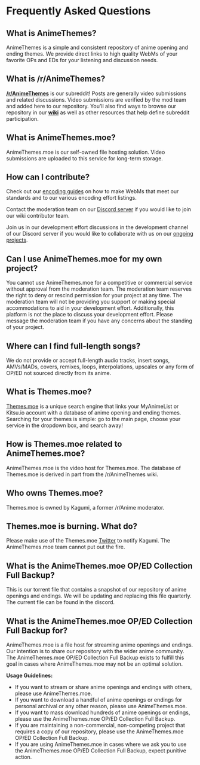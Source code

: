 # Frequently Asked Questions

## What is AnimeThemes?

AnimeThemes is a simple and consistent repository of anime opening and ending themes. We provide direct links to high quality WebMs of your favorite OPs and EDs for your listening and discussion needs.

## What is /r/AnimeThemes?

**[/r/AnimeThemes](https://www.reddit.com/r/AnimeThemes)** is our subreddit! Posts are generally video submissions and related discussions. Video submissions are verified by the mod team and added here to our repository. You'll also find ways to browse our repository in our **[wiki](https://staging.animethemes.moe/wiki/)** as well as other resources that help define subreddit participation.

## What is AnimeThemes.moe?

AnimeThemes.moe is our self-owned file hosting solution. Video submissions are uploaded to this service for long-term storage.

## How can I contribute?

Check out our [encoding guides](/encoding#guides) on how to make WebMs that meet our standards and to our various encoding effort listings.

Contact the moderation team on our [Discord server](https://discordapp.com/invite/m9zbVyQ) if you would like to join our wiki contributor team.

Join us in our development effort discussions in the development channel of our Discord server if you would like to collaborate with us on our [ongoing projects](https://github.com/AnimeThemes).

## Can I use AnimeThemes.moe for my own project?

You cannot use AnimeThemes.moe for a competitive or commercial service without approval from the moderation team. The moderation team reserves the right to deny or rescind permission for your project at any time. The moderation team will not be providing you support or making special accommodations to aid in your development effort. Additionally, this platform is not the place to discuss your development effort. Please message the moderation team if you have any concerns about the standing of your project.

## Where can I find full-length songs?

We do not provide or accept full-length audio tracks, insert songs, AMVs/MADs, covers, remixes, loops, interpolations, upscales or any form of OP/ED not sourced directly from its anime.

## What is Themes.moe?

[Themes.moe](https://themes.moe/) is a unique search engine that links your MyAnimeList or Kitsu.io account with a database of anime opening and ending themes. Searching for your themes is simple: go to the main page, choose your service in the dropdown box, and search away!

## How is Themes.moe related to AnimeThemes.moe?

AnimeThemes.moe is the video host for Themes.moe. The database of Themes.moe is derived in part from the /r/AnimeThemes wiki.

## Who owns Themes.moe?

Themes.moe is owned by Kagumi, a former /r/Anime moderator.

## Themes.moe is burning. What do?

Please make use of the Themes.moe [Twitter](https://twitter.com/ThemesMoe) to notify Kagumi. The AnimeThemes.moe team cannot put out the fire.

## What is the AnimeThemes.moe OP/ED Collection Full Backup?

This is our torrent file that contains a snapshot of our repository of anime openings and endings. We will be updating and replacing this file quarterly. The current file can be found in the discord.

## What is the AnimeThemes.moe OP/ED Collection Full Backup for?

AnimeThemes.moe is a file host for streaming anime openings and endings. Our intention is to share our repository with the wider anime community. The AnimeThemes.moe OP/ED Collection Full Backup exists to fulfill this goal in cases where AnimeThemes.moe may not be an optimal solution.

**Usage Guidelines:**

* If you want to stream or share anime openings and endings with others, please use AnimeThemes.moe.
* If you want to download a handful of anime openings or endings for personal archival or any other reason, please use AnimeThemes.moe.
* If you want to mass download hundreds of anime openings or endings, please use the AnimeThemes.moe OP/ED Collection Full Backup.
* If you are maintaining a non-commercial, non-competing project that requires a copy of our repository, please use the AnimeThemes.moe OP/ED Collection Full Backup.
* If you are using AnimeThemes.moe in cases where we ask you to use the AnimeThemes.moe OP/ED Collection Full Backup, expect punitive action.

